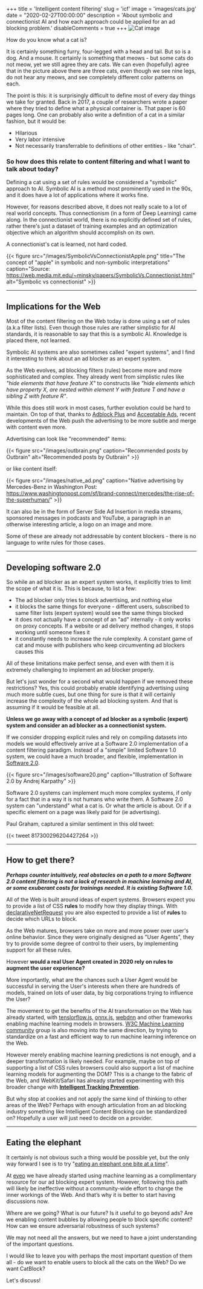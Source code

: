 +++
title = 'Intelligent content filtering'
slug = 'icf'
image = 'images/cats.jpg'
date = "2020-02-27T00:00:00"
description = 'About symbolic and connectionist AI and how each approach could be applied for an ad blocking problem.'
disableComments = true
+++
![Cat image](/images/cats.jpg)

How do you know what a cat is?

It is certainly something furry, four-legged with a head and tail. But so is a dog. And a mouse. It certainly is something that meows - but some cats do not meow, yet we still agree they are cats. We can even (hopefully) agree that in the picture above there are three cats, even though we see nine legs, do not hear any meows, and see completely different color patterns on each.

The point is this: it is surprisingly difficult to define most of every day things we take for granted. Back in 2017, a couple of researchers wrote a paper where they tried to define what a physical container is. That paper is 60 pages long. One can probably also write a definition of a cat in a similar fashion, but it would be:

  * Hilarious
  * Very labor intensive
  * Not necessarily transferrable to definitions of other entities - like "chair".

### So how does this relate to content filtering and what I want to talk about today?

Defining a cat using a set of rules would be considered a "symbolic" approach to AI. Symbolic AI is a method most prominently used in the 90s, and it does have a lot of applications where it works fine.

However, for reasons described above, it does not really scale to a lot of real world concepts. Thus connectionism (in a form of Deep Learning) came along. In the connectionist world, there is no explicitly defined set of rules, rather there's just a dataset of training examples and an optimization objective which an algorithm should accomplish on its own.

A connectionist's cat is learned, not hard coded.

{{< figure src="/images/SymbolicVsConnectionistApple.png" title="The concept of \"apple\" in symbolic and non-symbolic interpretations" caption="Source: https://web.media.mit.edu/~minsky/papers/SymbolicVs.Connectionist.html" alt="Symbolic vs connectionist" >}}

---

## Implications for the Web
Most of the content filtering on the Web today is done using a set of rules (a.k.a filter lists). Even though those rules are rather simplistic for AI standards, it is reasonable to say that this is a symbolic AI. Knowledge is placed there, not learned.

Symbolic AI systems are also sometimes called "expert systems", and I find it interesting to think about an ad blocker as an expert system.

As the Web evolves, ad blocking filters (rules) become more and more sophisticated and complex. They already went from simplistic rules like _"hide elements that have feature X"_ to constructs like _"hide elements which have property X, are nested within element Y with feature T and have a sibling Z with feature R"_.

While this does still work in most cases, further evolution could be hard to maintain. On top of that, thanks to [Adblock Plus](http://adblockplus.org/) and [Acceptable Ads](https://acceptableads.com/), recent developments of the Web push the advertising to be more subtle and merge with content even more.

Advertising can look like "recommended" items:

{{< figure src="/images/outbrain.png" caption="Recommended posts by Outbrain" alt="Recommended posts by Outbrain" >}}

or like content itself:

{{< figure src="/images/native_ad.png" caption="Native advertising by Mercedes-Benz in Washington Post: https://www.washingtonpost.com/sf/brand-connect/mercedes/the-rise-of-the-superhuman/" >}}

It can also be in the form of Server Side Ad Insertion in media streams, sponsored messages in podcasts and YouTube, a paragraph in an otherwise interesting article, a logo on an image and more.

Some of these are already not addressable by content blockers - there is no language to write rules for those cases. 

---

## Developing software 2.0

So while an ad blocker as an expert system works, it explicitly tries to limit the scope of what it is. This is because, to list a few:

* The ad blocker only tries to block advertising, and nothing else
* it blocks the same things for everyone - different users, subscribed to same filter lists (expert system) would see the same things blocked
* it does not actually have a concept of an "ad" internally  - it only works on proxy concepts. If a website or ad delivery method changes, it stops working until someone fixes it
* it constantly needs to increase the rule complexity. A constant game of cat and mouse with publishers who keep circumventing ad blockers causes this

All of these limitations make perfect sense, and even with them it is extremely challenging to implement an ad blocker properly.

But let's just wonder for a second what would happen if we removed these restrictions? Yes, this could probably enable identifying advertising using much more subtle cues, but one thing for sure is that it will certainly increase the complexity of the whole ad blocking system. And that is assuming if it would be feasible at all.

**Unless we go away with a concept of ad blocker as a symbolic (expert) system and consider an ad blocker as a connectionist system.**

If we consider dropping explicit rules and rely on compiling datasets into models we would effectively arrive at a Software 2.0 implementation of a content filtering paradigm. Instead of a "simple" limited Software 1.0 system, we could have a much broader, and flexible, implementation in [Software 2.0](https://medium.com/@karpathy/software-2-0-a64152b37c35). 

{{< figure src="/images/software20.png" caption="Illustration of Software 2.0 by Andrej Karpathy" >}}

Software 2.0 systems can implement much more complex systems, if only for a fact that in a way it is not humans who write them. A Software 2.0 system can "understand" what a cat is. Or what the article is about. Or if a specific element on a page was likely paid for (ie advertising).

Paul Graham, captured a similar sentiment in this old tweet: 

{{< tweet 817300296204427264 >}}

---

## How to get there?

***Perhaps counter intuitively, real obstacles on a path to a more Software 2.0 content filtering is not a lack of research in machine learning and AI, or some exuberant costs for trainings needed. It is existing Software 1.0.***

All of the Web is built around ideas of expert systems. Browsers expect you to provide a list of CSS **rules** to modify how they display things. With [declarativeNetRequest](https://developer.chrome.com/extensions/declarativeNetRequest) you are also expected to provide a list of **rules** to decide which URLs to block.

As the Web matures, browsers take on more and more power over user's online behavior. Since they were originally designed as "User Agents", they try to provide some degree of control to their users, by implementing support for all these rules.

However **would a real User Agent created in 2020 rely on rules to augment the user experience?**

More importantly, what are the chances such a User Agent would be successful in serving the User's interests when there are hundreds of models, trained on lots of user data, by big corporations trying to influence the User?

The movement to get the benefits of the AI transformation on the Web has already started, with [tenslorflow.js](https://www.tensorflow.org/js), [onnx.js](https://github.com/Microsoft/onnxjs), [webdnn](https://mil-tokyo.github.io/webdnn/docs/) and other frameworks enabling machine learning models in browsers. [W3C Machine Learning community](https://mil-tokyo.github.io/webdnn/docs/) group is also moving into the same direction, by trying to standardize on a fast and efficient way to run machine learning inference on the Web.

However merely enabling machine learning predictions is not enough, and a deeper transformation is likely needed. For example, maybe on top of supporting a list of CSS rules browsers could also support a list of machine learning models for augmenting the DOM? This is a change to the fabric of the Web, and WebKit/Safari has already started experimenting with this broader change with [**Intelligent Tracking Prevention**](https://webkit.org/blog/7675/intelligent-tracking-prevention/).

But why stop at cookies and not apply the same kind of thinking to other areas of the Web? Perhaps with enough articulation from an ad blocking industry something like Intelligent Content Blocking can be standardized on? Hopefully a user will just need to decide on a provider.

---

## Eating the elephant

It certainly is not obvious such a thing would be possible yet, but the only way forward I see is to try "[eating an elephant one bite at a time](https://www.google.com/search?q=how+do+you+eat+an+elephant)".

At [eyeo](https://eyeo.com/) we have already started using machine learning as a complimentary resource for our ad blocking expert system. However, following this path will likely be ineffective without a community-wide effort to change the inner workings of the Web. And that’s why it is better to start having discussions now.

Where are we going? What is our future? Is it useful to go beyond ads? Are we enabling content bubbles by allowing people to block specific content? How can we ensure adversarial robustness of such systems?

We may not need all the answers, but we need to have a joint understanding of the important questions.

I would like to leave you with perhaps the most important question of them all - do we want to enable users to block all the cats on the Web? Do we want CatBlock?

Let's discuss!